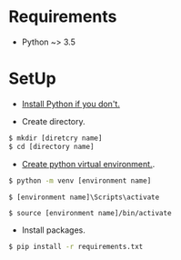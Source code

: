 # Requirements

* Python ~> 3.5

# SetUp

* [Install Python if you don't.](https://www.python.org/downloads/)  
  
  
* Create directory.

```bash
$ mkdir [diretcry name]
$ cd [directory name]
```  
  
  
* [Create python virtual environment.](https://docs.python.org/ja/3/library/venv.html).

```bash
$ python -m venv [environment name]
```

```bash:Windows
$ [environment name]\Scripts\activate
```

```bash:mac, Linux
$ source [environment name]/bin/activate
```  
  
  
* Install packages.

```bash
$ pip install -r requirements.txt
```



